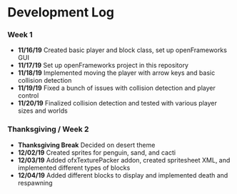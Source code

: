 # Development Log

### **Week 1**

- **11/16/19** Created basic player and block class, set up openFrameworks GUI
- **11/17/19** Set up openFrameworks project in this repository
- **11/18/19** Implemented moving the player with arrow keys and basic collision detection
- **11/19/19** Fixed a bunch of issues with collision detection and player control
- **11/20/19** Finalized collision detection and tested with various player sizes and worlds

### **Thanksgiving / Week 2**

- **Thanksgiving Break** Decided on desert theme
- **12/02/19** Created sprites for penguin, sand, and cacti
- **12/03/19** Added ofxTexturePacker addon, created spritesheet XML, and implemented different types of blocks
- **12/04/19** Added different blocks to display and implemented death and respawning
